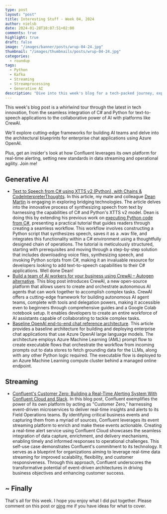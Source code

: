 ```yaml
---
type: post
layout: "post"
title: Interesting Stuff - Week 04, 2024
author: nielsb
date: 2024-01-28T10:07:51+02:00
comments: true
highlight: true
draft: false
image: "/images/banner/posts/wrup-04-24.jpg"
thumbnail: "/images/thumbnails/posts/wrup-04-24.jpg"
categories:
  - roundup
tags:
  - Python
  - Kafka
  - Streaming
  - Streamprocessing
  - Generative AI
description: "Dive into this week's blog for a tech-packed journey, exploring everything from innovative text-to-speech integrations to the collaborative genius of AI with CrewAI, and the architectural marvels of Azure OpenAI for chat applications. Plus, discover how Confluent's self-use of its platform is revolutionizing real-time alerting."
---
```


This week's blog post is a whirlwind tour through the latest in tech innovation, from the seamless integration of C# and Python for text-to-speech applications to the collaborative power of AI with platforms like CrewAI. 

We'll explore cutting-edge frameworks for building AI teams and delve into the architectural blueprints for enterprise chat applications using Azure OpenAI. 

Plus, get an insider's look at how Confluent leverages its own platform for real-time alerting, setting new standards in data streaming and operational agility. Join me!

<!--more-->

## Generative AI

* [Text to Speech from C# using XTTS v2 (Python), with Chains & CodeInterpreterThoughts][1]. In this article, my mate and colleague [Dean Martin][2] is engaging in exploring bridging technologies. The article delves into the innovative process of synthesizing speech from text by harnessing the capabilities of C# and Python's XTTS v2 model. Dean is doing this by extending his previous work on [executing Python code from C#][3], presenting a practical tutorial that guides readers through creating a seamless workflow. This workflow involves constructing a Python script that synthesizes speech, saves it as a .wav file, and integrates this functionality within a C# environment using a thoughtfully designed chain of operations. The tutorial is meticulously structured, starting with prerequisites and moving through a step-by-step solution that includes downloading voice files, synthesizing speech, and invoking Python scripts from C#, making it an invaluable resource for developers looking to add text-to-speech capabilities to their C# applications. Well done Dean!
* [Build a team of AI workers for your business using CrewAI – Autogen alternative][4]. This blog post introduces CrewAI, a new open-source platform that allows users to create and orchestrate autonomous AI agents that can work together to accomplish complex tasks. CrewAI offers a cutting-edge framework for building autonomous AI agent teams, complete with tools and delegation powers, making it accessible even to beginners through comprehensive guides and a Google Colab notebook setup. It enables developers to create an entire workforce of AI assistants capable of collaborating to tackle complex tasks. 
* [Baseline OpenAI end-to-end chat reference architecture][5]. This article provides a baseline architecture for building and deploying enterprise chat applications that use Azure OpenAI large language models. The architecture employs Azure Machine Learning (AML) prompt flow to create executable flows that orchestrate the workflow from incoming prompts out to data stores to fetch grounding data for the LLMs, along with any other Python logic required. The executable flow is deployed to an Azure Machine Learning compute cluster behind a managed online endpoint.

## Streaming

* [Confluent's Customer Zero: Building a Real-Time Alerting System With Confluent Cloud and Slack][6]. In this blog post, Confluent exemplifies the power of its own platform by acting as "Customer Zero," harnessing event-driven microservices to deliver real-time insights and alerts to its Field Operations teams. By identifying critical business events and capturing them from a myriad of sources, Confluent leverages its event streaming platform to enrich and make these events actionable. Creating a real-time alert service using Confluent Cloud showcases the seamless integration of data capture, enrichment, and delivery mechanisms, enabling timely and informed responses to operational challenges. This self-use case demonstrates Confluent's commitment to its technology. It serves as a blueprint for organizations aiming to leverage real-time data streaming for improved scalability, flexibility, and customer responsiveness. Through this approach, Confluent underscores the transformative potential of event-driven architectures in driving business objectives and enhancing customer success.

## ~ Finally

That's all for this week. I hope you enjoy what I did put together. Please comment on this post or [ping][ma] me if you have ideas for what to cover.

[ma]: mailto:niels.it.berglund@gmail.com
[mp]: https://blog.acolyer.org
[iq]: https://www.infoq.com/
[ew]: http://sqlonice.com/
[re]: http://blog.revolutionanalytics.com
[sqsk]: https://www.sqlskills.com
[mdaveyblog]: https://mdavey.wordpress.com/
[charlblog]: https://charlla.com/

[jovpop]: https://twitter.com/JovanPop_MSFT
[bobw]: https://twitter.com/bobwardms
[revod]: https://twitter.com/revodavid
[lonny]: https://twitter.com/sqL_handLe
[ewtw]: https://twitter.com/sqlOnIce
[buckw]: https://twitter.com/BuckWoodyMSFT
[mattw]: https://twitter.com/matthewwarren
[murba]: https://twitter.com/muratdemirbas
[daveda]: https://twitter.com/davidthecoder
[adcol]: https://twitter.com/adriancolyer
[jesrod]: https://twitter.com/jrdothoughts
[tomaz]: https://twitter.com/tomaz_tsql
[dataart]: https://twitter.com/dataartisans
[luis]: https://twitter.com/luis_de_sousa
[benstop]: https://twitter.com/benstopford
[conflu]: https://twitter.com/confluentinc
[tylert]: https://twitter.com/tyler_treat
[andrewng]: https://twitter.com/AndrewYNg
[lawr]: https://twitter.com/bytezn
[jue]: https://twitter.com/b0rk
[yan]: https://twitter.com/theburningmonk
[danny]: https://twitter.com/g9yuayon
[rmoff]: https://www.linkedin.com/in/robinmoffatt/
[ryansw]: https://twitter.com/ryanswanstrom
[pabloc]: https://twitter.com/pabloc_ds
[mklep]: https://twitter.com/martinkl
[mdavey]: https://twitter.com/matt_davey
[jboner]: https://twitter.com/jboner
[joeduff]: https://twitter.com/funcOfJoe
[charl]: https://twitter.com/charllamprecht
[dbricks]: https://twitter.com/databricks
[adsit]: https://twitter.com/SitnikAdam
[vicky]: https://twitter.com/vickyharp
[dscentral]: https://twitter.com/DataScienceCtrl
[natemc]: https://twitter.com/natemcmaster
[ads]: https://twitter.com/azuredatastudio
[travw]: https://twitter.com/radtravis
[emilk]: https://twitter.com/IsTheArchitect
[netflx]: https://netflixtechblog.com/
[hubert]: https://www.linkedin.com/in/hkdulay/
[jserra]: https://www.linkedin.com/in/jamesserra/

[1]: https://medium.com/@deanmar/text-to-speech-from-c-using-and-xtts-v2-python-with-chains-codeinterpreterthoughts-f8bdba67832b
[2]: https://www.linkedin.com/in/deanmartinza/
[3]: https://medium.com/@deanmar/executing-python-code-in-c-using-codeinterpreterthoughts-287412599df7
[4]: https://www.geeky-gadgets.com/build-ai-workers-using-crewai/
[5]: https://learn.microsoft.com/en-us/azure/architecture/ai-ml/architecture/baseline-openai-e2e-chat
[6]: https://www.confluent.io/blog/real-time-slack-alerting-system/
